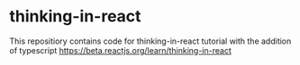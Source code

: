 # thinking-in-react
This repositiory contains code for thinking-in-react tutorial with the addition of typescript
https://beta.reactjs.org/learn/thinking-in-react
